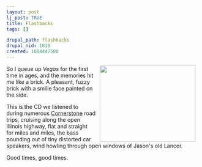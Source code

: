 ```yaml
--- 
layout: post
lj_post: TRUE
title: Flashbacks
tags: []

drupal_path: flashbacks
drupal_nid: 1819
created: 1084447500
---
```

<img src="/files/lj-photos/users/verb/cstone/images/bushnell.jpg" width=250 height=199 alt="" align="right" hspace=10>So I queue up <i>Vegas</i> for the first time in ages, and the memories hit me like a brick. A pleasant, fuzzy brick with a smilie face painted on the side.

This is the CD we listened to during numerous <a href="http://www.predicate.org/users/verb/cstone" target="_blank">Cornerstone</a> road trips, cruising along the open Illinois highway, flat and straight for miles and miles, the bass pounding out of tiny distorted car speakers, wind howling through open windows of Jason's old Lancer.

Good times, good times.
